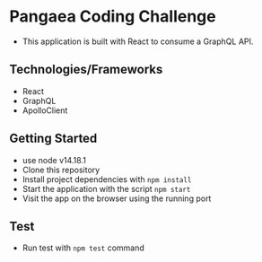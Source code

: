 # Pangaea Coding Challenge

- This application is built with React to consume a GraphQL API.

## Technologies/Frameworks

- React
- GraphQL
- ApolloClient

## Getting Started
- use node v14.18.1
- Clone this repository
- Install project dependencies with `npm install`
- Start the application with the script `npm start`
- Visit the app on the browser using the running port

## Test
- Run test with `npm test` command
